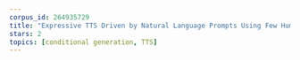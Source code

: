 ```yaml
---
corpus_id: 264935729
title: "Expressive TTS Driven by Natural Language Prompts Using Few Human Annotations"
stars: 2
topics: [conditional generation, TTS]
---
```

